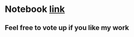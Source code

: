 # Notebook [link](https://www.kaggle.com/code/abduljaweed/flipkart-laptop-price-prediction)

## Feel free to vote up if you like my work